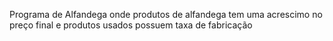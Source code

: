 Programa de Alfandega onde produtos de alfandega tem uma acrescimo no preço final e produtos usados possuem taxa de fabricação 
